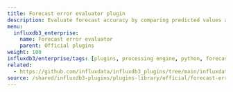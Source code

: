 ```yaml
---
title: Forecast error evaluator plugin
description: Evaluate forecast accuracy by comparing predicted values against actual measurements.
menu:
  influxdb3_enterprise:
    name: Forecast error evaluator
    parent: Official plugins
weight: 100
influxdb3/enterprise/tags: [plugins, processing engine, python, forecasting, evaluation, analytics]
related:
  - https://github.com/influxdata/influxdb3_plugins/tree/main/influxdata/forecast_error_evaluator, Forecast error evaluator plugin on GitHub
source: /shared/influxdb3-plugins/plugins-library/official/forecast-error-evaluator.md
---
```


<!-- //SOURCE - content/shared/influxdb3-plugins/plugins-library/official/forecast-error-evaluator.md -->